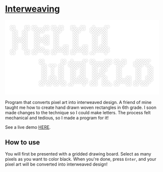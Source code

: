# [Interweaving](https://mathletema.github.io/interweaving)

![screenshot-final](final.png)

Program that converts pixel art into interweaved design. A friend of mine taught me how to create hand drawn woven rectangles in 6th grade. I soon made changes to the technique so I could make letters. The process felt mechanical and tedious, so I made a program for it!

See a live demo [HERE](https://mathletema.github.io/interweaving).

## How to use

You will first be presented with a gridded drawing board. Select as many pixels as you want to color black. When you're done, press ```Enter```, and your pixel art will be converted into interweaved design!
